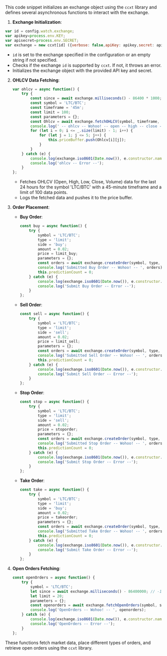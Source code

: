 This code snippet initializes an exchange object using the `ccxt` library and defines several asynchronous functions to interact with the exchange.

1. **Exchange Initialization**:
```javascript
var id = config.watch.exchange;
var apikey=process.env.KEY;
var apisecret=process.env.SECRET;
var exchange = new ccxt[id] ({verbose: false,apiKey: apikey,secret: apisecret,});
```

   - `id` is set to the exchange specified in the configuration or an empty string if not specified.
   - Checks if the exchange `id` is supported by `ccxt`. If not, it throws an error.
   - Initializes the exchange object with the provided API key and secret.

2. **OHLCV Data Fetching**:
   ```javascript
   var ohlcv = async function() {
       try {
           const since = await exchange.milliseconds() - 86400 * 1000; // last 24 hrs
           const symbol = 'LTC/BTC';
           const timeframe = '45m';
           const limit = 100;
           const parameters = {};
           const Ohlcv = await exchange.fetchOHLCV(symbol, timeframe, since, limit);
           console.log(' -- ohlcv -- Wohoo! -- open -- high -- close -- volume --', Ohlcv);
           for (let i = 0; i <= _.size(limit) - 1; i++) {
               for (let j = 1; j <= 5; j++) {
                   this.priceBuffer.push(Ohlcv[i][j]);
               }
           }
       } catch (e) {
           console.log(exchange.iso8601(Date.now()), e.constructor.name, e.message);
           console.log('ohlcv -- Error --');
       }
   };
   ```
   - Fetches OHLCV (Open, High, Low, Close, Volume) data for the last 24 hours for the symbol 'LTC/BTC' with a 45-minute timeframe and a limit of 100 data points.
   - Logs the fetched data and pushes it to the price buffer.

3. **Order Placement**:
   - **Buy Order**:
     ```javascript
     const buy = async function() {
         try {
             symbol = 'LTC/BTC';
             type = 'limit';
             side = 'buy';
             amount = 0.02;
             price = limit_buy;
             parameters = {};
             const orders = await exchange.createOrder(symbol, type, side, amount, price);
             console.log('Submitted Buy Order -- Wohoo! -- ', orders);
             this.predictionCount = 0;
         } catch (e) {
             console.log(exchange.iso8601(Date.now()), e.constructor.name, e.message);
             console.log('Submit Buy Order -- Error --');
         }
     };
     ```
   - **Sell Order**:
     ```javascript
     const sell = async function() {
         try {
             symbol = 'LTC/BTC';
             type = 'limit';
             side = 'sell';
             amount = 0.02;
             price = limit_sell;
             parameters = {};
             const orders = await exchange.createOrder(symbol, type, side, amount, price);
             console.log('Submitted Sell Order -- Wohoo! -- ', orders);
             this.predictionCount = 0;
         } catch (e) {
             console.log(exchange.iso8601(Date.now()), e.constructor.name, e.message);
             console.log('Submit Sell Order -- Error --');
         }
     };
     ```
   - **Stop Order**:
     ```javascript
     const stop = async function() {
         try {
             symbol = 'LTC/BTC';
             type = 'limit';
             side = 'sell';
             amount = 0.02;
             price = stoporder;
             parameters = {};
             const orders = await exchange.createOrder(symbol, type, side, amount, price);
             console.log('Submitted Stop Order -- Wohoo! -- ', orders);
             this.predictionCount = 0;
         } catch (e) {
             console.log(exchange.iso8601(Date.now()), e.constructor.name, e.message);
             console.log('Submit Stop Order -- Error --');
         }
     };
     ```
   - **Take Order**:
     ```javascript
     const take = async function() {
         try {
             symbol = 'LTC/BTC';
             type = 'limit';
             side = 'buy';
             amount = 0.02;
             price = takeorder;
             parameters = {};
             const orders = await exchange.createOrder(symbol, type, side, amount, price);
             console.log('Submitted Take Order -- Wohoo! -- ', orders);
             this.predictionCount = 0;
         } catch (e) {
             console.log(exchange.iso8601(Date.now()), e.constructor.name, e.message);
             console.log('Submit Take Order -- Error --');
         }
     };
     ```

4. **Open Orders Fetching**:
   ```javascript
   const openOrders = async function() {
       try {
           symbol = 'LTC/BTC';
           let since = await exchange.milliseconds() - 86400000; // -1 day from now (24 hours)
           let limit = 20;
           parameters = {};
           const openorders = await exchange.fetchOpenOrders(symbol, since, limit, parameters);
           console.log('OpenOrders -- Wohoo! -- ', openorders);
       } catch (e) {
           console.log(exchange.iso8601(Date.now()), e.constructor.name, e.message);
           console.log('OpenOrders -- Error --');
       }
   };
   ```

These functions fetch market data, place different types of orders, and retrieve open orders using the `ccxt` library.
